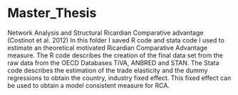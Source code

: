 # Master_Thesis
Network Analysis and Structural Ricardian Comparative advantage (Costinot et al. 2012)
In this folder I saved R code and stata code I used to estimate an theoretical motivated Ricardian Comparative Advantage measure.
The R code describes the creation of the final data set from the raw data from the OECD Databases TiVA, ANBRED and STAN. 
The Stata code describes the estimation of the trade elasticity and the dummy regressions to obtain the country, industry fixed effect. This fixed effect can be used to obtain a model consistent measure for RCA. 

